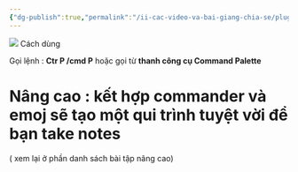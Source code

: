 ```yaml
---
{"dg-publish":true,"permalink":"/ii-cac-video-va-bai-giang-chia-se/plugin-emoj-to/","dgPassFrontmatter":true,"noteIcon":"1","created":"","updated":""}
---
```


![](https://i.imgur.com/SJNChrL.png)
Cách dùng

Gọi lệnh : **Ctr P /cmd P**
hoặc gọi từ **thanh công cụ Command Palette**

# Nâng cao : kết hợp commander và emoj sẽ tạo một qui trình tuyệt vời để bạn take notes

( xem lại ở phần danh sách bài tập nâng cao)